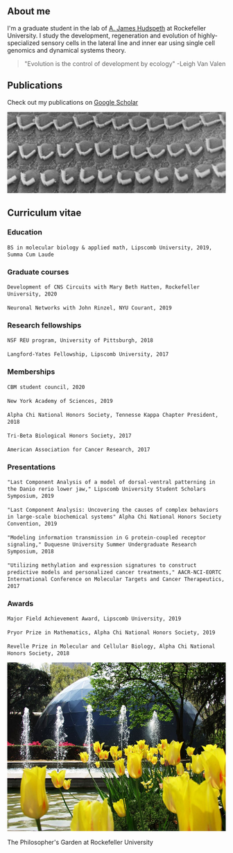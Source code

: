 ## About me

I'm a graduate student in the lab of [A. James Hudspeth](https://www.rockefeller.edu/our-scientists/heads-of-laboratories/1186-a-james-hudspeth/) at Rockefeller University. I study the development, regeneration and evolution of highly-specialized sensory cells in the lateral line and inner ear using single cell genomics and dynamical systems theory. 

> "Evolution is the control of development by ecology" -Leigh Van Valen

## Publications

Check out my publications on [Google Scholar](https://scholar.google.com/citations?user=OrpTjvIAAAAJ&hl=en)

![Hair Cells](images/hairCellsBW.jpg)

## Curriculum vitae

### Education

```
BS in molecular biology & applied math, Lipscomb University, 2019, Summa Cum Laude
```

### Graduate courses

```
Development of CNS Circuits with Mary Beth Hatten, Rockefeller University, 2020

Neuronal Networks with John Rinzel, NYU Courant, 2019
```

### Research fellowships

```
NSF REU program, University of Pittsburgh, 2018

Langford-Yates Fellowship, Lipscomb University, 2017
```
 
### Memberships
 
```
CBM student council, 2020

New York Academy of Sciences, 2019
 
Alpha Chi National Honors Society, Tennesse Kappa Chapter President, 2018
 
Tri-Beta Biological Honors Society, 2017
 
American Association for Cancer Research, 2017
```

### Presentations

```
"Last Component Analysis of a model of dorsal-ventral patterning in the Danio rerio lower jaw," Lipscomb University Student Scholars Symposium, 2019
  
"Last Component Analysis: Uncovering the causes of complex behaviors in large-scale biochemical systems" Alpha Chi National Honors Society Convention, 2019
  
"Modeling information transmission in G protein-coupled receptor signaling," Duquesne University Summer Undergraduate Research Symposium, 2018
  
"Utilizing methylation and expression signatures to construct predictive models and personalized cancer treatments," AACR-NCI-EORTC International Conference on Molecular Targets and Cancer Therapeutics, 2017
```

### Awards
 
```
Major Field Achievement Award, Lipscomb University, 2019
 
Pryor Prize in Mathematics, Alpha Chi National Honors Society, 2019
 
Revelle Prize in Molecular and Cellular Biology, Alpha Chi National Honors Society, 2018
```

![Philosophers Garden](/images/philosophersGarden.jpg)

The Philosopher's Garden at Rockefeller University
